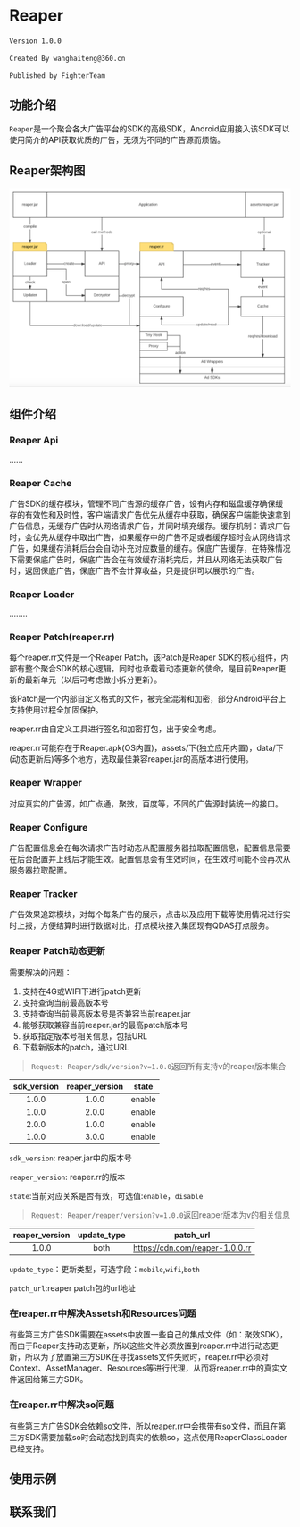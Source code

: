 # Reaper
`Version 1.0.0`<p/>
`Created By wanghaiteng@360.cn`<p/>
`Published by FighterTeam`

## 功能介绍
`Reaper`是一个聚合各大广告平台的SDK的高级SDK，Android应用接入该SDK可以使用简介的API获取优质的广告，无须为不同的广告源而烦恼。

## Reaper架构图
![](./Reaper架构图.png?raw=true)

## 组件介绍
### Reaper Api
......

### Reaper Cache
广告SDK的缓存模块，管理不同广告源的缓存广告，设有内存和磁盘缓存确保缓存的有效性和及时性，客户端请求广告优先从缓存中获取，确保客户端能快速拿到广告信息，无缓存广告时从网络请求广告，并同时填充缓存。缓存机制：请求广告时，会优先从缓存中取出广告，如果缓存中的广告不足或者缓存超时会从网络请求广告，如果缓存消耗后台会自动补充对应数量的缓存。保底广告缓存，在特殊情况下需要保底广告时，保底广告会在有效缓存消耗完后，并且从网络无法获取广告时，返回保底广告，保底广告不会计算收益，只是提供可以展示的广告。

### Reaper Loader
........

### Reaper Patch(reaper.rr)
每个reaper.rr文件是一个Reaper Patch，该Patch是Reaper SDK的核心组件，内部有整个聚合SDK的核心逻辑，同时也承载着动态更新的使命，是目前Reaper更新的最新单元（以后可考虑做小拆分更新）。

该Patch是一个内部自定义格式的文件，被完全混淆和加密，部分Android平台上支持使用过程全加固保护。

reaper.rr由自定义工具进行签名和加密打包，出于安全考虑。

reaper.rr可能存在于Reaper.apk(OS内置)，assets/下(独立应用内置)，data/下(动态更新后)等多个地方，选取最佳兼容reaper.jar的高版本进行使用。

### Reaper Wrapper
对应真实的广告源，如广点通，聚效，百度等，不同的广告源封装统一的接口。

### Reaper Configure
广告配置信息会在每次请求广告时动态从配置服务器拉取配置信息，配置信息需要在后台配置并上线后才能生效。配置信息会有生效时间，在生效时间能不会再次从服务器拉取配置。

### Reaper Tracker
广告效果追踪模块，对每个每条广告的展示，点击以及应用下载等使用情况进行实时上报，方便结算时进行数据对比，打点模块接入集团现有QDAS打点服务。

### Reaper Patch动态更新
需要解决的问题：
1. 支持在4G或WIFI下进行patch更新
2. 支持查询当前最高版本号
3. 支持查询当前最高版本号是否兼容当前reaper.jar 
4. 能够获取兼容当前reaper.jar的最高patch版本号
5. 获取指定版本号相关信息，包括URL
6. 下载新版本的patch，通过URL

>`Request: Reaper/sdk/version?v=1.0.0`返回所有支持v的reaper版本集合

|sdk_version| reaper_version | state |
|:---------:|:--------------:|:-----:|
| 1.0.0	    | 1.0.0		     | enable|
| 1.0.0	    | 2.0.0		     | enable|
| 2.0.0	    | 1.0.0		     | enable|
| 1.0.0	    | 3.0.0		     | enable|

`sdk_version`: reaper.jar中的版本号

`reaper_version`: reaper.rr的版本

`state`:当前对应关系是否有效，可选值:`enable`，`disable`

>`Request: Reaper/reaper/version?v=1.0.0`返回reaper版本为v的相关信息

| reaper_version | update_type | patch_url |
|:--------------:|:-----------:|:---------:|
| 1.0.0 | both | https://cdn.com/reaper-1.0.0.rr |

`update_type`：更新类型，可选字段：`mobile`,`wifi`,`both`

`patch_url`:reaper patch包的url地址

### 在reaper.rr中解决Assetsh和Resources问题
有些第三方广告SDK需要在assets中放置一些自己的集成文件（如：聚效SDK），而由于Reaper支持动态更新，所以这些文件必须放置到reaper.rr中进行动态更新，所以为了放置第三方SDK在寻找assets文件失败时，reaper.rr中必须对Context、AssetManager、Resources等进行代理，从而将reaper.rr中的真实文件返回给第三方SDK。

### 在reaper.rr中解决so问题
有些第三方广告SDK会依赖so文件，所以reaper.rr中会携带有so文件，而且在第三方SDK需要加载so时会动态找到真实的依赖so，这点使用ReaperClassLoader已经支持。

## 使用示例

## 联系我们